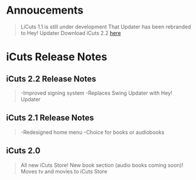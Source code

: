 # Annoucements

> LiCuts 1.1 is still under development
> That Updater has been rebranded to Hey! Updater
> Download iCuts 2.2 [here](https://routinehub.co/shortcut/11364)

# iCuts Release Notes

## iCuts 2.2 Release Notes
> -Improved signing system
> -Replaces Swing Updater with Hey! Updater

## iCuts 2.1 Release Notes
> -Redesigned home menu
> -Choice for books or audiobooks

## iCuts 2.0
>All new iCuts Store! New book section (audio books coming soon)! Moves tv and movies to iCuts Store
